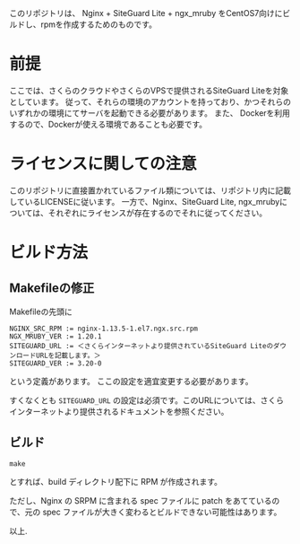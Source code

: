 このリポジトリは、
  Nginx + SiteGuard Lite + ngx_mruby
をCentOS7向けにビルドし、rpmを作成するためのものです。

# 前提

ここでは、さくらのクラウドやさくらのVPSで提供されるSiteGuard Liteを対象としています。
従って、それらの環境のアカウントを持っており、かつそれらのいずれかの環境にてサーバを起動できる必要があります。
また、 Dockerを利用するので、Dockerが使える環境であることも必要です。

# ライセンスに関しての注意

このリポジトリに直接置かれているファイル類については、リポジトリ内に記載しているLICENSEに従います。
一方で、Nginx、SiteGuard Lite, ngx_mrubyについては、それぞれにライセンスが存在するのでそれに従ってください。

# ビルド方法

## Makefileの修正

Makefileの先頭に
```
NGINX_SRC_RPM := nginx-1.13.5-1.el7.ngx.src.rpm
NGX_MRUBY_VER := 1.20.1
SITEGUARD_URL := ＜さくらインターネットより提供されているSiteGuard LiteのダウンロードURLを記載します。＞
SITEGUARD_VER := 3.20-0
```
という定義があります。
ここの設定を適宜変更する必要があります。

すくなくとも `SITEGUARD_URL` の設定は必須です。このURLについては、さくらインターネットより提供されるドキュメントを参照ください。

## ビルド

```
make
```

とすれば、build ディレクトリ配下に RPM が作成されます。

ただし、Nginx の SRPM に含まれる spec ファイルに patch をあてているので、元の spec ファイルが大きく変わるとビルドできない可能性はあります。

以上.
